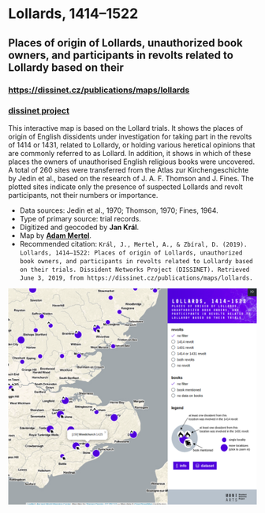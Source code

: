# Lollards, 1414–1522

## Places of origin of Lollards, unauthorized book owners, and participants in revolts related to Lollardy based on their

### https://dissinet.cz/publications/maps/lollards

### [dissinet project](http://dissinet.cz)

This interactive map is based on the Lollard trials. It shows the places of origin of English dissidents under investigation for taking part in the revolts of 1414 or 1431, related to Lollardy, or holding various heretical opinions that are commonly referred to as Lollard. In addition, it shows in which of these places the owners of unauthorised English religious books were uncovered. A total of 260 sites were transferred from the Atlas zur Kirchengeschichte by Jedin et al., based on the research of J. A. F. Thomson and J. Fines. The plotted sites indicate only the presence of suspected Lollards and revolt participants, not their numbers or importance.

- Data sources: Jedin et al., 1970; Thomson, 1970; Fines, 1964.
- Type of primary source: trial records.
- Digitized and geocoded by **Jan Král**.
- Map by [**Adam Mertel**](https://github.com/adammertel).
- Recommended citation: `Král, J., Mertel, A., & Zbíral, D. (2019). Lollards, 1414–1522: Places of origin of Lollards, unauthorized book owners, and participants in revolts related to Lollardy based on their trials. Dissident Networks Project (DISSINET). Retrieved June 3, 2019, from https://dissinet.cz/publications/maps/lollards.`

![lollards map screen](./assets/screen.png)
